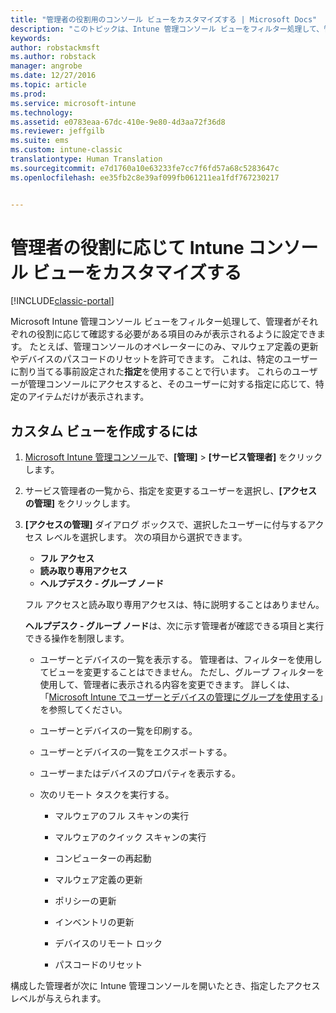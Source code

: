 ```yaml
---
title: "管理者の役割用のコンソール ビューをカスタマイズする | Microsoft Docs"
description: "このトピックは、Intune 管理コンソール ビューをフィルター処理して、管理者がそれぞれの役割に応じて必要な項目のみが表示されるように設定するときに役立ちます。"
keywords: 
author: robstackmsft
ms.author: robstack
manager: angrobe
ms.date: 12/27/2016
ms.topic: article
ms.prod: 
ms.service: microsoft-intune
ms.technology: 
ms.assetid: e0783eaa-67dc-410e-9e80-4d3aa72f36d8
ms.reviewer: jeffgilb
ms.suite: ems
ms.custom: intune-classic
translationtype: Human Translation
ms.sourcegitcommit: e7d1760a10e63233fe7cc7f6fd57a68c5283647c
ms.openlocfilehash: ee35fb2c8e39af099fb061211ea1fdf767230217


---
```


# <a name="customize-intune-console-views-according-to-admin-roles"></a>管理者の役割に応じて Intune コンソール ビューをカスタマイズする

[!INCLUDE[classic-portal](../includes/classic-portal.md)]

Microsoft Intune 管理コンソール ビューをフィルター処理して、管理者がそれぞれの役割に応じて確認する必要がある項目のみが表示されるように設定できます。 たとえば、管理コンソールのオペレーターにのみ、マルウェア定義の更新やデバイスのパスコードのリセットを許可できます。 これは、特定のユーザーに割り当てる事前設定された**指定**を使用することで行います。 これらのユーザーが管理コンソールにアクセスすると、そのユーザーに対する指定に応じて、特定のアイテムだけが表示されます。

## <a name="to-create-a-custom-view"></a>カスタム ビューを作成するには

1.  [Microsoft Intune 管理コンソール](https://manage.microsoft.com)で、**[管理]** &gt; **[サービス管理者]** をクリックします。

2.  サービス管理者の一覧から、指定を変更するユーザーを選択し、**[アクセスの管理]** をクリックします。

3.  **[アクセスの管理]** ダイアログ ボックスで、選択したユーザーに付与するアクセス レベルを選択します。 次の項目から選択できます。

    -   **フル アクセス**
    -   **読み取り専用アクセス**
    -   **ヘルプデスク - グループ ノード**

    フル アクセスと読み取り専用アクセスは、特に説明することはありません。 <!--- **Helpdesk - Groups Node** allows users to choose from one of the following designations that provide custom levels of access to the [!INCLUDE[wit_nextref](../includes/wit_nextref_md.md)] admin console:--->

    **ヘルプデスク - グループ ノード**は、次に示す管理者が確認できる項目と実行できる操作を制限します。

    -   ユーザーとデバイスの一覧を表示する。 管理者は、フィルターを使用してビューを変更することはできません。 ただし、グループ フィルターを使用して、管理者に表示される内容を変更できます。 詳しくは、「[Microsoft Intune でユーザーとデバイスの管理にグループを使用する](use-groups-to-manage-users-and-devices-with-microsoft-intune.md)」を参照してください。

    -   ユーザーとデバイスの一覧を印刷する。

    -   ユーザーとデバイスの一覧をエクスポートする。

    -   ユーザーまたはデバイスのプロパティを表示する。

    -   次のリモート タスクを実行する。

        -   マルウェアのフル スキャンの実行

        -   マルウェアのクイック スキャンの実行

        -   コンピューターの再起動

        -   マルウェア定義の更新

        -   ポリシーの更新

        -   インベントリの更新

        -   デバイスのリモート ロック

        -   パスコードのリセット

構成した管理者が次に Intune 管理コンソールを開いたとき、指定したアクセス レベルが与えられます。



<!--HONumber=Dec16_HO5-->


